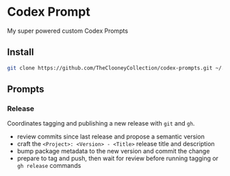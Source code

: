 # Codex Prompt

My super powered custom Codex Prompts

## Install

```bash
git clone https://github.com/TheClooneyCollection/codex-prompts.git ~/.codex/prmopts
```

## Prompts

### **Release**

Coordinates tagging and publishing a new release with `git` and `gh`.

- review commits since last release and propose a semantic version
- craft the `<Project>: <Version> - <Title>` release title and description
- bump package metadata to the new version and commit the change
- prepare to tag and push, then wait for review before running tagging or `gh release` commands
